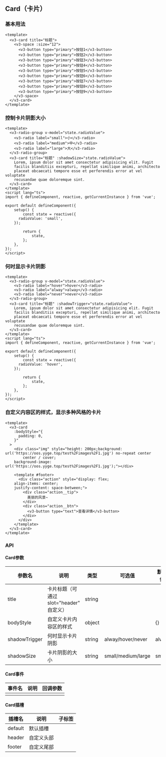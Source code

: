 ## Card（卡片）

### 基本用法

```vue demo
<template>
  <v3-card title="标题">
    <v3-space :size="12">
      <v3-button type="primary">按钮1</v3-button>
      <v3-button type="primary">按钮2</v3-button>
      <v3-button type="primary">按钮3</v3-button>
      <v3-button type="primary">按钮4</v3-button>
      <v3-button type="primary">按钮5</v3-button>
      <v3-button type="primary">按钮6</v3-button>
      <v3-button type="primary">按钮7</v3-button>
      <v3-button type="primary">按钮8</v3-button>
      <v3-button type="primary">按钮9</v3-button>
    </v3-space>
  </v3-card>
</template>
```

### 控制卡片阴影大小

```vue demo
<template>
  <v3-radio-group v-model="state.radioValue">
    <v3-radio label="small">小</v3-radio>
    <v3-radio label="medium">中</v3-radio>
    <v3-radio label="large">大</v3-radio>
  </v3-radio-group>
  <v3-card title="标题" :shadowSize="state.radioValue">
    Lorem, ipsum dolor sit amet consectetur adipisicing elit. Fugit
    facilis blanditiis excepturi, repellat similique animi, architecto
    placeat obcaecati tempore esse et perferendis error at vel voluptate
    recusandae quae doloremque sint.
  </v3-card>
</template>
<script lang="ts">
import { defineComponent, reactive, getCurrentInstance } from 'vue';

export default defineComponent({
	setup() {
		const state = reactive({
      radioValue: 'small',
    });

		return {
			state,
		};
	},
});
</script>
```

### 何时显示卡片阴影

```vue demo
<template>
  <v3-radio-group v-model="state.radioValue">
    <v3-radio label="hover">hover</v3-radio>
    <v3-radio label="alway">alway</v3-radio>
    <v3-radio label="never">never</v3-radio>
  </v3-radio-group>
  <v3-card title="标题" :shadowTrigger="state.radioValue">
    Lorem, ipsum dolor sit amet consectetur adipisicing elit. Fugit
    facilis blanditiis excepturi, repellat similique animi, architecto
    placeat obcaecati tempore esse et perferendis error at vel voluptate
    recusandae quae doloremque sint.
  </v3-card>
</template>
<script lang="ts">
import { defineComponent, reactive, getCurrentInstance } from 'vue';

export default defineComponent({
	setup() {
		const state = reactive({
      radioValue: 'hover',
    });

		return {
			state,
		};
	},
});
</script>
```

### 自定义内容区的样式，显示多种风格的卡片

```vue demo
<template>
  <v3-card
    :bodyStyle="{
      padding: 0,
    }"
  >
    <div class="img" style="height: 200px;background: url('https://oos.yyge.top/test%2Fimages%2F1.jpg') no-repeat center
		center / cover;
	background-image: url('https://oos.yyge.top/test%2Fimages%2F1.jpg');"></div>

    <template #footer>
      <div class="action" style="display: flex;
	align-items: center;
	justify-content: space-between;">
        <div class="action__tip">
          美丽的风景~
        </div>
        <div class="action__btn">
          <v3-button type="text">查看详情</v3-button>
        </div>
      </div>
    </template>
  </v3-card>
</template>
```

### API

#### Card参数

| 参数名        | 说明                                    | 类型   | 可选值             | 默认值 | 必填 |
| ------------- | --------------------------------------- | ------ | ------------------ | ------ | ---- |
| title         | 卡片标题（可通过 slot="header" 自定义） | string |                    |        |      |
| bodyStyle     | 自定义卡片内容区的样式                  | object |                    | {}     |      |
| shadowTrigger | 何时显示卡片阴影                        | string | alway/hover/never  | alway  |      |
| shadowSize    | 卡片阴影的大小                          | string | small/medium/large | small  |      |


#### Card事件

| 事件名 | 说明 | 回调参数 |
| ------ | ---- | -------- |
|        |      |          |

#### Card插槽

| 插槽名  | 说明       | 子标签 |
| ------- | ---------- | ------ |
| default | 默认插槽   |        |
| header  | 自定义头部 |        |
| footer  | 自定义尾部 |        |